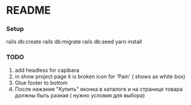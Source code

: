 # README

### Setup

rails db:create
rails db:migrate
rails db:seed
yarn install


### TODO
1) add headless for capibara
2) in show project page it is broken icon for 'Pain' ( shows as white box)
3) Glue footer to bottom
4) После нажания "Купить" иконка в каталоге и на странице товара должны быть разная ( нужно условия для выбора)
